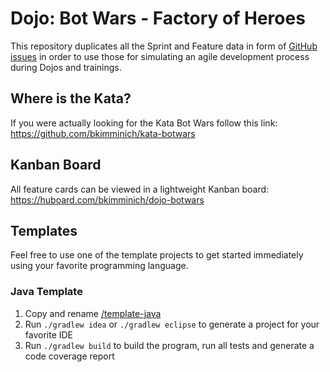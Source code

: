 # Dojo: Bot Wars - Factory of Heroes

This repository duplicates all the Sprint and Feature data in form of [GitHub issues](https://github.com/bkimminich/dojo-botwars/issues) in order to use those for simulating an agile development process during Dojos and trainings.

## Where is the Kata?

If you were actually looking for the Kata Bot Wars follow this link: https://github.com/bkimminich/kata-botwars

## Kanban Board

All feature cards can be viewed in a lightweight Kanban board: https://huboard.com/bkimminich/dojo-botwars

## Templates

Feel free to use one of the template projects to get started immediately using your favorite programming language.

### Java Template

1. Copy and rename [/template-java](https://github.com/bkimminich/dojo-botwars/tree/master/templates/template-java)
2. Run ```./gradlew idea``` or ```./gradlew eclipse``` to generate a project for your favorite IDE
3. Run ```./gradlew build``` to build the program, run all tests and generate a code coverage report
